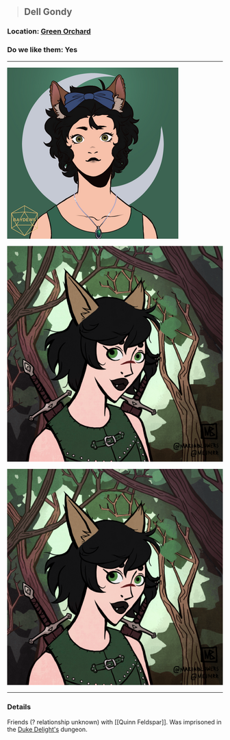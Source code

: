 >##  Dell Gondy

### Location: [Green Orchard](../../Locations/Green%20Orchard.md)

### Do we like them: Yes

***

![dell gondy](../../../Templates/images/npc-dell-gondy.png "catgirl")

![dell gondy 2](../../../Templates/images/npc-dell-gondy-2.png "catgirl 2.0")

![dell gondy 3](../../../Templates/images/npc-dell-gondy-2.png "catgirl 2.0")

***

### Details

Friends (? relationship unknown) with [[Quinn Feldspar]]. Was imprisoned in the [Duke Delight's](Duke%20Delight.md) dungeon.